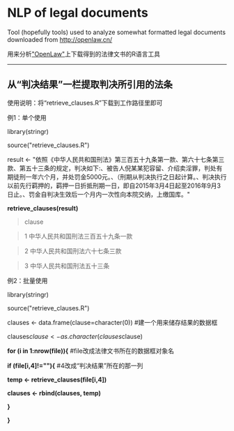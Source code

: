 # NLP of legal documents
Tool (hopefully tools) used to analyze somewhat formatted legal documents downloaded from http://openlaw.cn/

用来分析["OpenLaw"](http://openlaw.cn/)上下载得到的法律文书的R语言工具

-------------------------------------------------------------
## 从“判决结果”一栏提取判决所引用的法条

使用说明：将“retrieve_clauses.R”下载到工作路径里即可

例1：单个使用

library(stringr)

source("retrieve_clauses.R")

result <- "依照《中华人民共和国刑法》第三百五十九条第一款、第六十七条第三款、第五十三条的规定，判决如下:、被告人倪某某犯容留、介绍卖淫罪，判处有期徒刑一年六个月，并处罚金5000元。、（刑期从判决执行之日起计算。、判决执行以前先行羁押的，羁押一日折抵刑期一日，即自2015年3月4日起至2016年9月3日止。、罚金自判决生效后一个月内一次性向本院交纳，上缴国库。"

**retrieve_clauses(result)**

> clause 

>1 中华人民共和国刑法三百五十九条一款

>2     中华人民共和国刑法六十七条三款

>3         中华人民共和国刑法五十三条

例2：批量使用

library(stringr)

source("retrieve_clauses.R")

clauses <- data.frame(clause=character(0))  \#建一个用来储存结果的数据框

clauses$clause <- as.character(clauses$clause)

**for (i in 1:nrow(file)){**                      \#file改成法律文书所在的数据框对象名

  **if (file[i,4]!=""){**                         \#4改成“判决结果”所在的那一列
  
   **temp <- retrieve_clauses(file[i,4])**
    
   **clauses <- rbind(clauses, temp)**
    
  **}**
  
**}**
